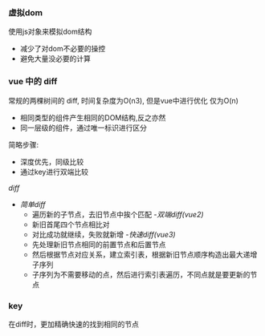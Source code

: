 

### 虚拟dom

使用js对象来模拟dom结构
- 减少了对dom不必要的操控
- 避免大量没必要的计算

### vue 中的 diff 
常规的两棵树间的 diff, 时间复杂度为O(n3), 但是vue中进行优化 仅为O(n)  
- 相同类型的组件产生相同的DOM结构,反之亦然
- 同一层级的组件，通过唯一标识进行区分

简略步骤:  
- 深度优先，同级比较
- 通过key进行双端比较

*diff*
- *简单diff*
  - 遍历新的子节点，去旧节点中挨个匹配
-*双端diff(vue2)*
  - 新旧首尾四个节点相比对
  - 对比成功就继续，失败就新增
-*快速diff(vue3)*
  - 先处理新旧节点相同的前置节点和后置节点
  - 然后根据节点对应关系，建立索引表，根据新旧节点顺序构造出最大递增子序列
  - 子序列为不需要移动的点，然后进行索引表遍历，不同点就是要更新的节点 

### key

在diff时，更加精确快速的找到相同的节点

